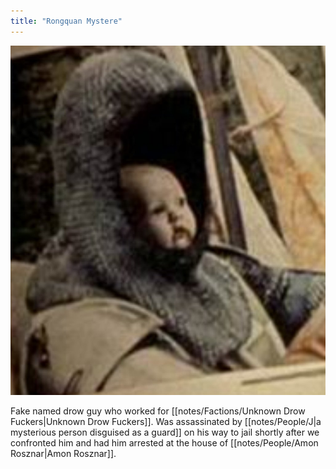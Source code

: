 ```yaml
---
title: "Rongquan Mystere"
---
```

![image|250](notes/images/ESefzBGUcAA1JNy.jpg)

Fake named drow guy who worked for [[notes/Factions/Unknown Drow Fuckers|Unknown Drow Fuckers]]. Was assassinated by [[notes/People/J|a mysterious person disguised as a guard]] on his way to jail shortly after we confronted him and had him arrested at the house of [[notes/People/Amon Rosznar|Amon Rosznar]].